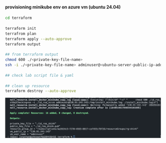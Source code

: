 #### provisioning minikube env on azure vm (ubuntu 24.04)

```bash
cd terraform

terraform init
terrafrom plan
terraform apply --auto-approve
terraform output

## from terraform output
chmod 600 ./<private-key-file-name>
ssh -i ./<private-key-file-name> adminuser@<ubuntu-server-public-ip-address>

## check lab script file & yaml

## clean up resource
terraform destroy --auto-approve

```

![1728577749048](image/workshop-minikube/1728577749048.png)
